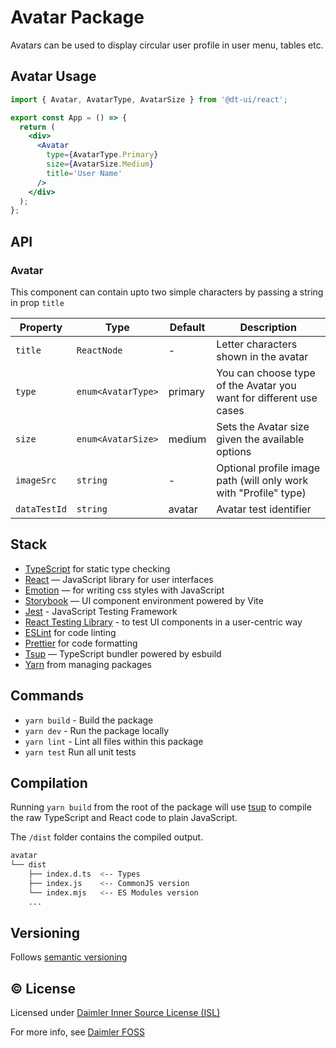 # Avatar Package

Avatars can be used to display circular user profile in user menu, tables etc.

## Avatar Usage

```jsx
import { Avatar, AvatarType, AvatarSize } from '@dt-ui/react';

export const App = () => {
  return (
    <div>
      <Avatar
        type={AvatarType.Primary}
        size={AvatarSize.Medium}
        title='User Name'
      />
    </div>
  );
};
```

## API

### Avatar

This component can contain upto two simple characters by passing a string in prop `title`

| Property     | Type               | Default | Description                                                        |
| ------------ | ------------------ | ------- | ------------------------------------------------------------------ |
| `title`      | `ReactNode`        | -       | Letter characters shown in the avatar                              |
| `type`       | `enum<AvatarType>` | primary | You can choose type of the Avatar you want for different use cases |
| `size`       | `enum<AvatarSize>` | medium  | Sets the Avatar size given the available options                   |
| `imageSrc`   | `string`           | -       | Optional profile image path (will only work with "Profile" type)   |
| `dataTestId` | `string`           | avatar  | Avatar test identifier                                             |

## Stack

- [TypeScript](https://www.typescriptlang.org/) for static type checking
- [React](https://reactjs.org/) — JavaScript library for user interfaces
- [Emotion](https://emotion.sh/docs/introduction) — for writing css styles with JavaScript
- [Storybook](https://storybook.js.org/) — UI component environment powered by Vite
- [Jest](https://jestjs.io/) - JavaScript Testing Framework
- [React Testing Library](https://testing-library.com/) - to test UI components in a user-centric way
- [ESLint](https://eslint.org/) for code linting
- [Prettier](https://prettier.io) for code formatting
- [Tsup](https://github.com/egoist/tsup) — TypeScript bundler powered by esbuild
- [Yarn](https://yarnpkg.com/) from managing packages

## Commands

- `yarn build` - Build the package
- `yarn dev` - Run the package locally
- `yarn lint` - Lint all files within this package
- `yarn test` Run all unit tests

## Compilation

Running `yarn build` from the root of the package will use [tsup](https://tsup.egoist.dev/) to compile the raw TypeScript and React code to plain JavaScript.

The `/dist` folder contains the compiled output.

```bash
avatar
└── dist
    ├── index.d.ts  <-- Types
    ├── index.js    <-- CommonJS version
    └── index.mjs   <-- ES Modules version
    ...
```

## Versioning

Follows [semantic versioning](https://semver.org/)

## &copy; License

Licensed under [Daimler Inner Source License (ISL)](LICENSE.md)

For more info, see [Daimler FOSS](https://git.t3.daimlertruck.com/tbf/daimler-inner-source-license)
